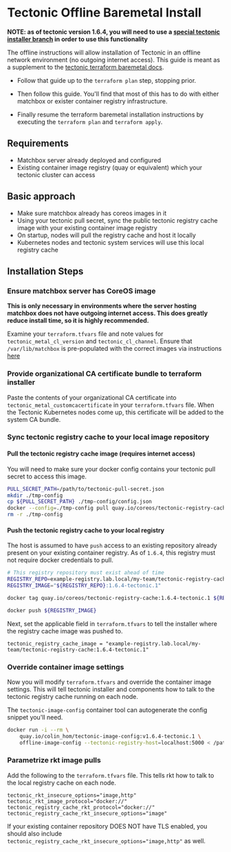 # Tectonic Offline Baremetal Install

**NOTE: as of tectonic version 1.6.4, you will need to use a [special tectonic installer branch](https://github.com/colhom/tectonic-installer/tree/1.6.4-tectonic.X-offline) in order to use this functionality**

The offline instructions will allow installation of Tectonic in an offline network environment (no outgoing internet access). This guide is meant as a supplement to the [tectonic terraform baremetal docs](https://coreos.com/tectonic/docs/latest/install/bare-metal/metal-terraform.html).

* Follow that guide up to the `terraform plan` step, stopping prior.

* Then follow this guide. You'll find that most of this has to do with either matchbox or exister container registry infrastructure.

* Finally resume the terraform baremetal installation instructions by executing the `terraform plan` and `terraform apply`.

## Requirements

* Matchbox server already deployed and configured
* Existing container image registry (quay or equivalent) which your tectonic cluster can access

## Basic approach
* Make sure matchbox already has coreos images in it
* Using your tectonic pull secret, sync the public tectonic registry cache image with your existing container image registry
* On startup, nodes will pull the registry cache and host it locally
* Kubernetes nodes and tectonic system services will use this local registry cache

## Installation Steps

### Ensure matchbox server has CoreOS image

**This is only necessary in environments where the server hosting matchbox does not have outgoing internet access. This does greatly reduce install time, so it is highly recommended.**

Examine your `terraform.tfvars` file and note values for `tectonic_metal_cl_version` and `tectonic_cl_channel`. Ensure that `/var/lib/matchbox` is pre-populated with the correct images via instructions [here](https://coreos.com/matchbox/docs/latest/deployment.html#download-coreos-optional)

### Provide organizational CA certificate bundle to terraform installer

Paste the contents of your organizational CA certificate into `tectonic_metal_customcacertificate` in your `terraform.tfvars` file. When the Tectonic Kubernetes nodes come up, this certificate will be added to the system CA bundle.

### Sync tectonic registry cache to your local image repository

#### Pull the tectonic registry cache image (requires internet access)

You will need to make sure your docker config contains your tectonic pull secret to access this image.

```sh
PULL_SECRET_PATH=/path/to/tectonic-pull-secret.json
mkdir ./tmp-config
cp ${PULL_SECRET_PATH} ./tmp-config/config.json
docker --config=./tmp-config pull quay.io/coreos/tectonic-registry-cache:1.6.4-tectonic.1
rm -r ./tmp-config
```

#### Push the tectonic registry cache to your local registry

The host is assumed to have `push` access to an existing repository already present on your existing container registry. As of `1.6.4`, this registry must not require docker credentials to pull.

```sh
# This registry repository must exist ahead of time
REGISTRY_REPO=example-registry.lab.local/my-team/tectonic-registry-cache
REGISTRY_IMAGE="${REGISTRY_REPO}:1.6.4-tectonic.1"

docker tag quay.io/coreos/tectonic-registry-cache:1.6.4-tectonic.1 ${REGISTRY_IMAGE}

docker push ${REGISTRY_IMAGE}
```

Next, set the applicable field in `terraform.tfvars` to tell the installer where the registry cache image was pushed to.

```
tectonic_registry_cache_image = "example-registry.lab.local/my-team/tectonic-registry-cache:1.6.4-tectonic.1"
```

### Override container image settings

Now you will modify `terraform.tfvars` and override the container image settings. This will tell tectonic installer and components how to talk to the tectonic registry cache running on each node.

The `tectonic-image-config` container tool can autogenerate the config snippet you'll need.

```sh
docker run -i --rm \
    quay.io/colin_hom/tectonic-image-config:v1.6.4-tectonic.1 \
    offline-image-config --tectonic-registry-host=localhost:5000 < /path/to/tectonic/config.tf

```

### Parametrize rkt image pulls

Add the following to the `terraform.tfvars` file. This tells rkt how to talk to the local registry cache on each node.

```
tectonic_rkt_insecure_options="image,http"
tectonic_rkt_image_protocol="docker://"
tectonic_registry_cache_rkt_protocol="docker://"
tectonic_registry_cache_rkt_insecure_options="image"
```

If your existing container repository DOES NOT have TLS enabled, you should also include `tectonic_registry_cache_rkt_insecure_options="image,http"` as well.

